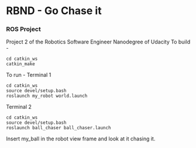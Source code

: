 # RBND - Go Chase it 

### ROS Project

Project 2 of the Robotics Software Engineer Nanodegree of Udacity 
To build -
```
cd catkin_ws
catkin_make
```
To run - 
Terminal 1 
```
cd catkin_ws
source devel/setup.bash
roslaunch my_robot world.launch
```
Terminal 2 
```
cd catkin_ws
source devel/setup.bash
roslaunch ball_chaser ball_chaser.launch
```
Insert my_ball in the robot view frame and look at it chasing it.